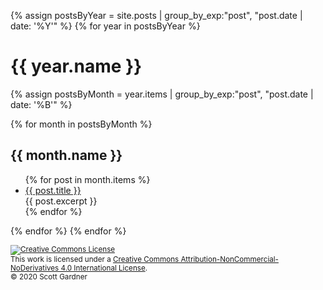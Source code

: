 {% assign postsByYear = site.posts | group_by_exp:"post", "post.date | date: '%Y'" %}
{% for year in postsByYear %}
  <h1>{{ year.name }}</h1>
  {% assign postsByMonth = year.items | group_by_exp:"post", "post.date | date: '%B'" %}

{% for month in postsByMonth %}
<h2>{{ month.name }}</h2>
<ul>
  {% for post in month.items %}
    <li>
      <a href="{{ post.url }}">{{ post.title }}</a>
      <br>{{ post.excerpt }}
    </li>
  {% endfor %}
</ul>

{% endfor %}
{% endfor %}

<sub><a rel="license" href="http://creativecommons.org/licenses/by-nc-nd/4.0/"><img alt="Creative Commons License" style="border-width:0" src="https://i.creativecommons.org/l/by-nc-nd/4.0/80x15.png" /></a><br />This work is licensed under a <a rel="license" href="http://creativecommons.org/licenses/by-nc-nd/4.0/">Creative Commons Attribution-NonCommercial-NoDerivatives 4.0 International License</a>.</sub>
<br><sub>© 2020 Scott Gardner</sub><br>

